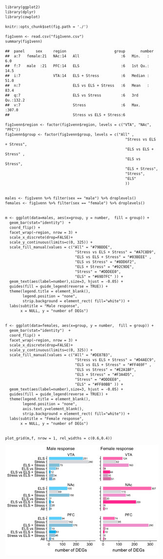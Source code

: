     library(ggplot2)
    library(dplyr)
    library(cowplot)

    knitr::opts_chunk$set(fig.path = './')

    fig1venn <- read.csv("fig1venn.csv")
    summary(fig1venn)

    ##  panel     sex     region                      group       number     
    ##  a:7   female:21   NAc:14   All                   :6   Min.   :  6.0  
    ##  f:7   male  :21   PFC:14   ELS                   :6   1st Qu.: 14.5  
    ##  i:7               VTA:14   ELS + Stress          :6   Median : 51.0  
    ##  n:7                        ELS vs ELS + Stress   :6   Mean   : 83.4  
    ##  q:7                        ELS vs Stress         :6   3rd Qu.:132.2  
    ##  v:7                        Stress                :6   Max.   :307.0  
    ##                             Stress vs ELS + Stress:6

    fig1venn$region <- factor(fig1venn$region, levels = c("VTA", "NAc", "PFC")) 
    fig1venn$group <- factor(fig1venn$group, levels = c("All" ,  
                                                           "Stress vs ELS + Stress",
                                                           "ELS vs ELS + Stress" ,
                                                           "ELS vs Stress",
                                                           "ELS + Stress",
                                                           "Stress",
                                                           "ELS" 
                                                           ))


    males <- fig1venn %>% filter(sex == "male") %>% droplevels()
    females <- fig1venn %>% filter(sex == "female") %>% droplevels()


    m <- ggplot(data=males, aes(x=group, y = number,  fill = group)) + 
      geom_bar(stat="identity")  + 
      coord_flip() + 
      facet_wrap(~region, nrow = 3) +
      scale_x_discrete(drop=FALSE)+
      scale_y_continuous(limits=c(0, 325)) +
      scale_fill_manual(values = c("All" = "#79BDDE",  
                                    "Stress vs ELS + Stress" = "#A7C8D9",
                                    "ELS vs ELS + Stress" = "#03BEEE" ,
                                    "ELS vs Stress" = "#8DD6F2",
                                    "ELS + Stress" = "#92C9DE",
                                    "Stress" = "#DDDEE0",
                                    "ELS" = "#69D7FC" )) +
      geom_text(aes(label=number),size=3, hjust = -0.05) +
      guides(fill = guide_legend(reverse = TRUE)) +
      theme(legend.title = element_blank(),
            legend.position = "none",
            strip.background = element_rect( fill="white")) +
      labs(subtitle = "Male response",
           x = NULL, y = "number of DEGs") 


    f <- ggplot(data=females, aes(x=group, y = number,  fill = group)) + 
      geom_bar(stat="identity")  + 
      coord_flip() + 
      facet_wrap(~region, nrow = 3) +
      scale_x_discrete(drop=FALSE)+
      scale_y_continuous(limits=c(0, 325)) +
      scale_fill_manual(values = c("All" = "#DE87B3",  
                                    "Stress vs ELS + Stress" = "#D4AEC9",
                                    "ELS vs ELS + Stress" = "#FF469F" ,
                                    "ELS vs Stress" = "#E2A1BF",
                                    "ELS + Stress" = "#F3A4D5",
                                    "Stress" = "#DDDEE0",
                                    "ELS" = "#FF80BB" )) +
      geom_text(aes(label=number),size=3, hjust = -0.05) +
      guides(fill = guide_legend(reverse = TRUE)) +
      theme(legend.title = element_blank(),
            legend.position = "none",
            axis.text.y=element_blank(),
            strip.background = element_rect( fill="white")) +
      labs(subtitle = "Female response",
           x = NULL, y = "number of DEGs") 


    plot_grid(m,f, nrow = 1, rel_widths = c(0.6,0.4))

![](./fig1venn-1.png)
